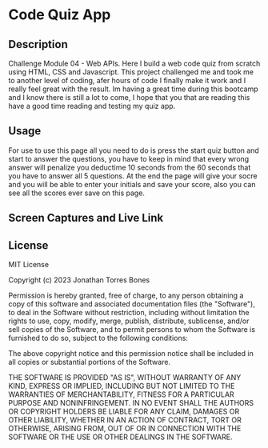 # Code Quiz App

## Description

Challenge Module 04 - Web APIs. Here I build a web code quiz from scratch using HTML, CSS and Javascript. This project challenged me and took me to another level of coding, afer hours of code I finally make it work and I really feel great with the result. Im having a great time during this bootcamp and I know there is still a lot to come, I hope that you that are reading this have a good time reading and testing my quiz app.

## Usage

For use to use this page all you need to do is press the start quiz button and start to answer the questions, you have to keep in mind that every wrong answer will penalize you deductime 10 seconds from the 60 seconds that you have to answer all 5 questions. At the end the page will give your socre and you will be able to enter your initials and save your score, also you can see all the scores ever save on this page. 


## Screen Captures and Live Link




## License

MIT License

Copyright (c) 2023 Jonathan Torres Bones

Permission is hereby granted, free of charge, to any person obtaining a copy
of this software and associated documentation files (the "Software"), to deal
in the Software without restriction, including without limitation the rights
to use, copy, modify, merge, publish, distribute, sublicense, and/or sell
copies of the Software, and to permit persons to whom the Software is
furnished to do so, subject to the following conditions:

The above copyright notice and this permission notice shall be included in all
copies or substantial portions of the Software.

THE SOFTWARE IS PROVIDED "AS IS", WITHOUT WARRANTY OF ANY KIND, EXPRESS OR
IMPLIED, INCLUDING BUT NOT LIMITED TO THE WARRANTIES OF MERCHANTABILITY,
FITNESS FOR A PARTICULAR PURPOSE AND NONINFRINGEMENT. IN NO EVENT SHALL THE
AUTHORS OR COPYRIGHT HOLDERS BE LIABLE FOR ANY CLAIM, DAMAGES OR OTHER
LIABILITY, WHETHER IN AN ACTION OF CONTRACT, TORT OR OTHERWISE, ARISING FROM,
OUT OF OR IN CONNECTION WITH THE SOFTWARE OR THE USE OR OTHER DEALINGS IN THE
SOFTWARE.